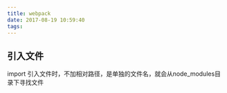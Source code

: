 ```yaml
---
title: webpack
date: 2017-08-19 10:59:40
tags:
---
```

## 引入文件
import 引入文件时，不加相对路径，是单独的文件名，就会从node_modules目录下寻找文件